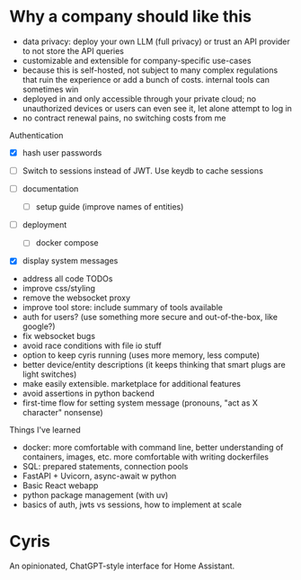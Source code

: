 # Why a company should like this

- data privacy: deploy your own LLM (full privacy) or trust an API provider to not store
  the API queries
- customizable and extensible for company-specific use-cases
- because this is self-hosted, not subject to many complex regulations that ruin the
  experience or add a bunch of costs. internal tools can sometimes win
- deployed in and only accessible through your private cloud; no unauthorized devices or
  users can even see it, let alone attempt to log in
- no contract renewal pains, no switching costs from me

Authentication

- [x] hash user passwords
- [ ] Switch to sessions instead of JWT. Use keydb to cache sessions

- [ ] documentation
  - [ ] setup guide (improve names of entities)
- [ ] deployment
  - [ ] docker compose
- [x] display system messages

- address all code TODOs
- improve css/styling
- remove the websocket proxy
- improve tool store: include summary of tools available
- auth for users? (use something more secure and out-of-the-box, like google?)
- fix websocket bugs
- avoid race conditions with file io stuff
- option to keep cyris running (uses more memory, less compute)
- better device/entity descriptions (it keeps thinking that smart plugs are light
    switches)
- make easily extensible. marketplace for additional features
- avoid assertions in python backend
- first-time flow for setting system message (pronouns, "act as X character" nonsense)

Things I've learned

- docker: more comfortable with command line, better understanding of containers,
    images, etc. more comfortable with writing dockerfiles
- SQL: prepared statements, connection pools
- FastAPI + Uvicorn, async-await w python
- Basic React webapp
- python package management (with uv)
- basics of auth, jwts vs sessions, how to implement at scale

# Cyris

An opinionated, ChatGPT-style interface for Home Assistant.
